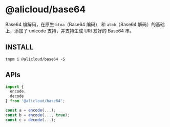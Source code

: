 # @alicloud/base64

Base64 编解码，在原生 `btoa`（Base64 编码） 和 `atob`（Base64 解码）的基础上，添加了 unicode 支持，并支持生成 URI 友好的 Base64 串。

## INSTALL

```shell
tnpm i @alicloud/base64 -S
```

## APIs

```typescript
import {
  encode,
  decode
} from '@alicloud/base64';

const a = encode(...);
const b = encode(..., true);
const c = decode(...);
```
